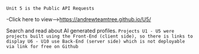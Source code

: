 `Unit 5 is the Public API Requests`

-Click here to view-->https://andrewteamtree.github.io/U5/

Search and read about AI generated profiles.
`Projects U1 - U5 were projects built using the Front-End (client side), so there is links to display U6 - U10 use Back-End (server side) which is not deployable via link for free on Github`
